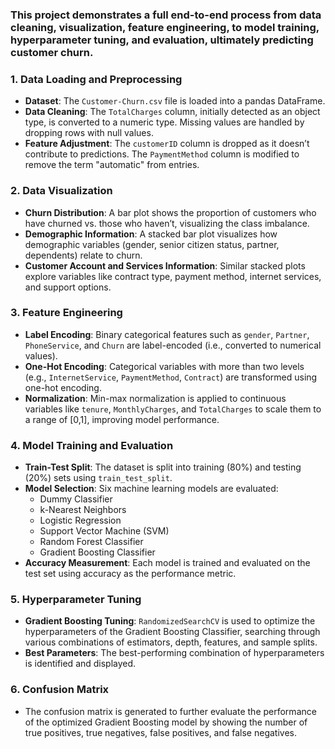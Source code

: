 ### This project demonstrates a full end-to-end process from data cleaning, visualization, feature engineering, to model training, hyperparameter tuning, and evaluation, ultimately predicting customer churn.

### 1. **Data Loading and Preprocessing**
   - **Dataset**: The `Customer-Churn.csv` file is loaded into a pandas DataFrame.
   - **Data Cleaning**: The `TotalCharges` column, initially detected as an object type, is converted to a numeric type. Missing values are handled by dropping rows with null values.
   - **Feature Adjustment**: The `customerID` column is dropped as it doesn’t contribute to predictions. The `PaymentMethod` column is modified to remove the term "automatic" from entries.

### 2. **Data Visualization**
   - **Churn Distribution**: A bar plot shows the proportion of customers who have churned vs. those who haven’t, visualizing the class imbalance.
   - **Demographic Information**: A stacked bar plot visualizes how demographic variables (gender, senior citizen status, partner, dependents) relate to churn.
   - **Customer Account and Services Information**: Similar stacked plots explore variables like contract type, payment method, internet services, and support options.

### 3. **Feature Engineering**
   - **Label Encoding**: Binary categorical features such as `gender`, `Partner`, `PhoneService`, and `Churn` are label-encoded (i.e., converted to numerical values).
   - **One-Hot Encoding**: Categorical variables with more than two levels (e.g., `InternetService`, `PaymentMethod`, `Contract`) are transformed using one-hot encoding.
   - **Normalization**: Min-max normalization is applied to continuous variables like `tenure`, `MonthlyCharges`, and `TotalCharges` to scale them to a range of [0,1], improving model performance.

### 4. **Model Training and Evaluation**
   - **Train-Test Split**: The dataset is split into training (80%) and testing (20%) sets using `train_test_split`.
   - **Model Selection**: Six machine learning models are evaluated: 
     - Dummy Classifier
     - k-Nearest Neighbors
     - Logistic Regression
     - Support Vector Machine (SVM)
     - Random Forest Classifier
     - Gradient Boosting Classifier
   - **Accuracy Measurement**: Each model is trained and evaluated on the test set using accuracy as the performance metric.

### 5. **Hyperparameter Tuning**
   - **Gradient Boosting Tuning**: `RandomizedSearchCV` is used to optimize the hyperparameters of the Gradient Boosting Classifier, searching through various combinations of estimators, depth, features, and sample splits.
   - **Best Parameters**: The best-performing combination of hyperparameters is identified and displayed.

### 6. **Confusion Matrix**
   - The confusion matrix is generated to further evaluate the performance of the optimized Gradient Boosting model by showing the number of true positives, true negatives, false positives, and false negatives.

